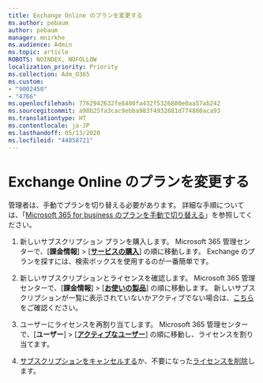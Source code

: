 ```yaml
---
title: Exchange Online のプランを変更する
ms.author: pebaum
author: pebaum
manager: mnirkhe
ms.audience: Admin
ms.topic: article
ROBOTS: NOINDEX, NOFOLLOW
localization_priority: Priority
ms.collection: Adm_O365
ms.custom:
- "9002450"
- "4766"
ms.openlocfilehash: 7762942632fe8480fa432f5326800e0aa57ab242
ms.sourcegitcommit: a98b25fa3cac9ebba983f4932881d774880aca93
ms.translationtype: HT
ms.contentlocale: ja-JP
ms.lasthandoff: 05/13/2020
ms.locfileid: "44058721"
---
```

# <a name="change-exchange-online-plans"></a>Exchange Online のプランを変更する

管理者は、手動でプランを切り替える必要があります。 詳細な手順については、「[Microsoft 365 for business のプランを手動で切り替える](https://docs.microsoft.com/microsoft-365/commerce/subscriptions/switch-plans-manually?view=o365-worldwide)」を参照してください。

1. 新しいサブスクリプション プランを購入します。 Microsoft 365 管理センターで、[**課金情報**] > [**[サービスの購入](https://go.microsoft.com/fwlink/p/?linkid=868433)**] の順に移動します。 Exchange のプランを探すには、検索ボックスを使用するのが一番簡単です。

2. 新しいサブスクリプションとライセンスを確認します。 Microsoft 365 管理センターで、[**課金情報**] > [**[お使いの製品](https://go.microsoft.com/fwlink/p/?linkid=842054)**] の順に移動します。 新しいサブスクリプションが一覧に表示されていないかアクティブでない場合は、[こちら](https://docs.microsoft.com/microsoft-365/commerce/subscriptions/upgrade-to-different-plan#the-upgrade-tab-is-empty)をご確認ください。

3. ユーザーにライセンスを再割り当てします。 Microsoft 365 管理センターで、[**ユーザー**] > [**[アクティブなユーザー](https://go.microsoft.com/fwlink/p/?linkid=834822)**] の順に移動し、ライセンスを割り当てます。

4. [サブスクリプションをキャンセルする](https://docs.microsoft.com/microsoft-365/commerce/subscriptions/cancel-your-subscription)か、不要になった[ライセンスを削除](https://docs.microsoft.com/microsoft-365/commerce/licenses/buy-licenses)します。
